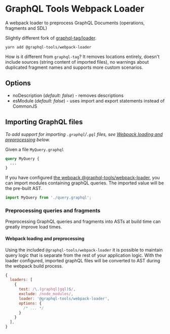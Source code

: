 # GraphQL Tools Webpack Loader

A webpack loader to preprocess GraphQL Documents (operations, fragments and SDL)

Slightly different fork of [graphql-tag/loader](https://github.com/apollographql/graphql-tag/pull/304).

    yarn add @graphql-tools/webpack-loader

How is it different from `graphql-tag`? It removes locations entirely, doesn't include sources (string content of imported files), no warnings about duplicated fragment names and supports more custom scenarios.

## Options

- noDescription (_default: false_) - removes descriptions
- esModule (_default: false_) - uses import and export statements instead of CommonJS

## Importing GraphQL files

_To add support for importing `.graphql`/`.gql` files, see [Webpack loading and preprocessing](#webpack-loading-and-preprocessing) below._

Given a file `MyQuery.graphql`

```graphql
query MyQuery {
  ...
}
```

If you have configured [the webpack @graphql-tools/webpack-loader](#webpack-loading-and-preprocessing), you can import modules containing graphQL queries. The imported value will be the pre-built AST.

```typescript
import MyQuery from './query.graphql';
```

### Preprocessing queries and fragments

Preprocessing GraphQL queries and fragments into ASTs at build time can greatly improve load times.

#### Webpack loading and preprocessing

Using the included `@graphql-tools/webpack-loader` it is possible to maintain query logic that is separate from the rest of your application logic. With the loader configured, imported graphQL files will be converted to AST during the webpack build process.

```js
{
  loaders: [
    {
      test: /\.(graphql|gql)$/,
      exclude: /node_modules/,
      loader: '@graphql-tools/webpack-loader',
      options: {
        /* ... */
      }
    }
  ],
}
```
